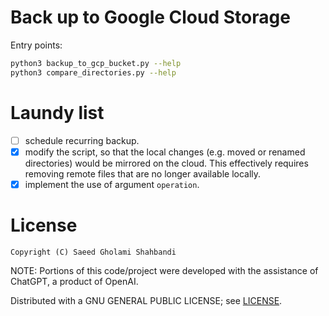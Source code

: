 # Back up to Google Cloud Storage

Entry points:
```bash
python3 backup_to_gcp_bucket.py --help
python3 compare_directories.py --help
```

# Laundy list
* [ ] schedule recurring backup.
* [x] modify the script, so that the local changes (e.g. moved or renamed directories) would be mirrored on the cloud. This effectively requires removing remote files that are no longer available locally.
* [x] implement the use of argument `operation`.

# License
```
Copyright (C) Saeed Gholami Shahbandi
```

NOTE: Portions of this code/project were developed with the assistance of ChatGPT, a product of OpenAI.

Distributed with a GNU GENERAL PUBLIC LICENSE; see [LICENSE](https://github.com/saeedghsh/backup_to_gcp/blob/master/LICENSE).


